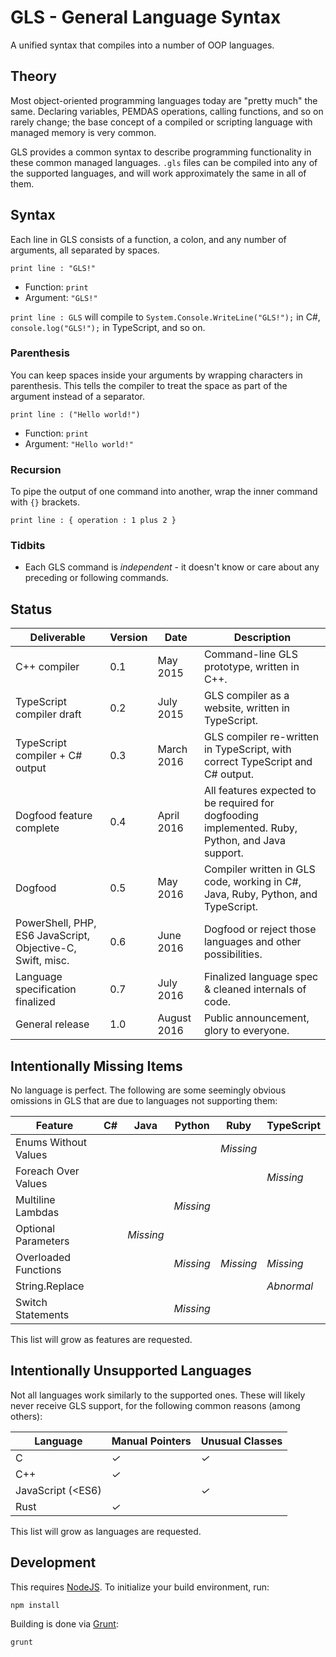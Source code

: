 # GLS - General Language Syntax

A unified syntax that compiles into a number of OOP languages.


## Theory

Most object-oriented programming languages today are "pretty much" the same. Declaring variables, PEMDAS operations, calling functions, and so on rarely change; the base concept of a compiled or scripting language with managed memory is very common.

GLS provides a common syntax to describe programming functionality in these common managed languages. `.gls` files can be compiled into any of the supported languages, and will work approximately the same in all of them.


## Syntax

Each line in GLS consists of a function, a colon, and any number of arguments, all separated by spaces.

```gls
print line : "GLS!"
```

* Function: `print`
* Argument: `"GLS!"`

`print line : GLS` will compile to `System.Console.WriteLine("GLS!");` in C#, `console.log("GLS!");` in TypeScript, and so on.

### Parenthesis

You can keep spaces inside your arguments by wrapping characters in parenthesis. This tells the compiler to treat the space as part of the argument instead of a separator.

```gls
print line : ("Hello world!")
```

* Function: `print`
* Argument: `"Hello world!"`

### Recursion

To pipe the output of one command into another, wrap the inner command with `{}` brackets.

```gls
print line : { operation : 1 plus 2 }
```

### Tidbits

* Each GLS command is *independent* - it doesn't know or care about any preceding or following commands.


## Status

<table>
    <thead>
        <th>Deliverable</th>
        <th>Version</th>
        <th>Date</th>
        <th>Description</th>
    </thead>
    <tbody>
        <tr>
            <td>C++ compiler</td>
            <td>0.1</td>
            <td>May 2015</td>
            <td>Command-line GLS prototype, written in C++.</td>
        </tr>
        <tr>
            <td>TypeScript compiler draft</td>
            <td>0.2</td>
            <td>July 2015</td>
            <td>GLS compiler as a website, written in TypeScript.</td>
        </tr>
        <tr>
            <td>TypeScript compiler + C# output</td>
            <td>0.3</td>
            <td>March 2016</td>
            <td>GLS compiler re-written in TypeScript, with correct TypeScript and C# output.</td>
        </tr>
        <tr>
            <td>Dogfood feature complete</td>
            <td>0.4</td>
            <td>April 2016</td>
            <td>All features expected to be required for dogfooding implemented. Ruby, Python, and Java support.</td>
        </tr>
        <tr>
            <td>Dogfood</td>
            <td>0.5</td>
            <td>May 2016</td>
            <td>Compiler written in GLS code, working in C#, Java, Ruby, Python, and TypeScript.</td>
        </tr>
        <tr>
            <td>PowerShell, PHP, ES6 JavaScript, Objective-C, Swift, misc.</td>
            <td>0.6</td>
            <td>June 2016</td>
            <td>Dogfood or reject those languages and other possibilities.</td>
        </tr>
        <tr>
            <td>Language specification finalized</td>
            <td>0.7</td>
            <td>July 2016</td>
            <td>Finalized language spec & cleaned internals of code.</td>
        </tr>
        <tr>
            <td>General release</td>
            <td>1.0</td>
            <td>August 2016</td>
            <td>Public announcement, glory to everyone.</td>
        </tr>
    </tbody>
</table>

## Intentionally Missing Items

No language is perfect. The following are some seemingly obvious omissions in GLS that are due to languages not supporting them:

<table>
    <thead>
        <th>Feature</th>
        <th>C#</th>
        <th>Java</th>
        <th>Python</th>
        <th>Ruby</th>
        <th>TypeScript</th>
    </thead>
    <tbody>
        <tr>
            <td>Enums Without Values </td>
            <td></td>
            <td></td>
            <td></td>
            <td><em>Missing</em></td>
            <td></td>
        </tr>
        <tr>
            <td>Foreach Over Values</td>
            <td></td>
            <td></td>
            <td></td>
            <td></td>
            <td><em>Missing</em></td>
        </tr>
        <tr>
            <td>Multiline Lambdas</td>
            <td></td>
            <td></td>
            <td><em>Missing</em></td>
            <td></td>
            <td></td>
        </tr>
        <tr>
            <td>Optional Parameters</td>
            <td></td>
            <td><em>Missing</em></td>
            <td></td>
            <td></td>
            <td></td>
        </tr>
        <tr>
            <td>Overloaded Functions</td>
            <td></td>
            <td></td>
            <td><em>Missing</em></td>
            <td><em>Missing</em></td>
            <td><em>Missing</em></td>
        </tr>
        <tr>
            <td>String.Replace</td>
            <td></td>
            <td></td>
            <td></td>
            <td></td>
            <td><em>Abnormal</em></td>
        </tr>
        <tr>
            <td>Switch Statements</td>
            <td></td>
            <td></td>
            <td><em>Missing</em></td>
            <td></td>
            <td></td>
        </tr>
    </tbody>
</table>

This list will grow as features are requested.


## Intentionally Unsupported Languages

Not all languages work similarly to the supported ones. These will likely never receive GLS support, for the following common reasons (among others):

<table>
    <thead>
        <th>Language</th>
        <th>Manual Pointers</th>
        <th>Unusual Classes</th>
    </thead>
    <tbody>
        <tr>
            <td>C</td>
            <td><em>✓</em></td>
            <td><em>✓</em></td>
        </tr>
        <tr>
            <td>C++</td>
            <td><em>✓</em></td>
            <td></td>
        </tr>
        <tr>
            <td>JavaScript (&lt;ES6) </td>
            <td></td>
            <td><em>✓</em></td>
        </tr>
        <tr>
            <td>Rust</td>
            <td><em>✓</em></td>
            <td></td>
        </tr>
    </tbody>
</table>

This list will grow as languages are requested.


## Development

This requires [NodeJS](https://nodejs.org). To initialize your build environment, run:

```shell
npm install
```

Building is done via [Grunt](http://gruntjs.com):

```shell
grunt
```
